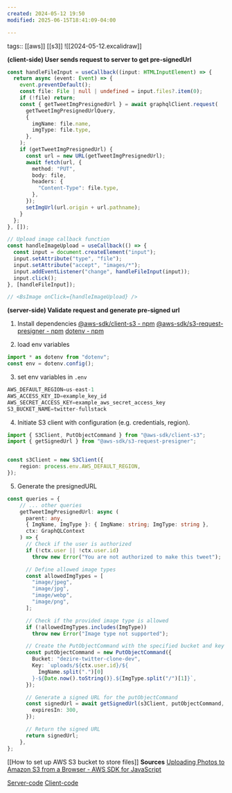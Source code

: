 ```yaml
---
created: 2024-05-12 19:50
modified: 2025-06-15T18:41:09-04:00

---
```

tags:: [[aws]] [[s3]]
![[2024-05-12.excalidraw]]

**(client-side) User sends request to server to get pre-signedUrl**
``` ts
const handleFileInput = useCallback((input: HTMLInputElement) => {
  return async (event: Event) => {
    event.preventDefault();
    const file: File | null | undefined = input.files?.item(0);
    if (!file) return;
    const { getTweetImgPresignedUrl } = await graphqlClient.request(
      getTweetImgPresignedUrlQuery,
      {
        imgName: file.name,
        imgType: file.type,
      },
    );
    if (getTweetImgPresignedUrl) {
      const url = new URL(getTweetImgPresignedUrl);
      await fetch(url, {
        method: "PUT",
        body: file,
        headers: {
          "Content-Type": file.type,
        },
      });
      setImgUrl(url.origin + url.pathname);
    }
  };
}, []);

// Upload image callback function
const handleImageUpload = useCallback(() => {
  const input = document.createElement("input");
  input.setAttribute("type", "file");
  input.setAttribute("accept", "images/*");
  input.addEventListener("change", handleFileInput(input));
  input.click();
}, [handleFileInput]);

// <BsImage onClick={handleImageUpload} />
```

 **(server-side) Validate request and generate pre-signed url**
1. Install dependencies
	[@aws-sdk/client-s3 - npm](https://www.npmjs.com/package/@aws-sdk/client-s3)
	[@aws-sdk/s3-request-presigner - npm](https://www.npmjs.com/package/@aws-sdk/s3-request-presigner)
	[dotenv - npm](https://www.npmjs.com/package/dotenv)

2. load env variables
``` ts
import * as dotenv from "dotenv";
const env = dotenv.config();
```
3. set env variables in `.env`
```ts
AWS_DEFAULT_REGION=us-east-1
AWS_ACCESS_KEY_ID=example_key_id
AWS_SECRET_ACCESS_KEY=example_aws_secret_access_key
S3_BUCKET_NAME=twitter-fullstack
```
4. Initiate S3 client with configuration (e.g. credentials, region).
``` ts
import { S3Client, PutObjectCommand } from "@aws-sdk/client-s3";
import { getSignedUrl } from "@aws-sdk/s3-request-presigner";


const s3Client = new S3Client({
	region: process.env.AWS_DEFAULT_REGION,
});
```
5. Generate the presignedURL
``` ts
const queries = {
	// ... other queries
	getTweetImgPresignedUrl: async (
	  parent: any,
	  { ImgName, ImgType }: { ImgName: string; ImgType: string },
	  ctx: GraphQLContext
	) => {
	  // Check if the user is authorized
	  if (!ctx.user || !ctx.user.id)
	    throw new Error("You are not authorized to make this tweet");

	  // Define allowed image types
	  const allowedImgTypes = [
	    "image/jpeg",
	    "image/jpg",
	    "image/webp",
	    "image/png",
	  ];

	  // Check if the provided image type is allowed
	  if (!allowedImgTypes.includes(ImgType))
	    throw new Error("Image type not supported");

	  // Create the PutObjectCommand with the specified bucket and key
	  const putObjectCommand = new PutObjectCommand({
	    Bucket: "dezire-twitter-clone-dev",
	    Key: `uploads/${ctx.user.id}/${
	      ImgName.split(".")[0]
	    }-${Date.now().toString()}.${ImgType.split("/")[1]}`,
	  });

	  // Generate a signed URL for the putObjectCommand
	  const signedUrl = await getSignedUrl(s3Client, putObjectCommand, {
	    expiresIn: 300,
	  });

	  // Return the signed URL
	  return signedUrl;
	},
};
```

[[How to set up AWS S3 bucket to store files]]
**Sources**
[Uploading Photos to Amazon S3 from a Browser - AWS SDK for JavaScript](https://docs.aws.amazon.com/sdk-for-javascript/v2/developer-guide/s3-example-photo-album.html)

[Server-code](https://github1s.com/debarkamondal/twitter-clone-backend/commit/c74a7bbbf35afa7690a08a67ed5da6046b845f47)
[Client-code](https://github1s.com/debarkamondal/twitter-clone-frontend/commit/018cff3d047acacd2bdb6ede7b711ec1a337fd0a)
